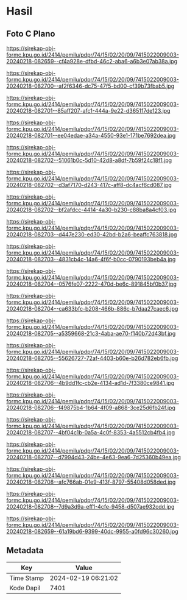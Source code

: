 # Hasil

## Foto C Plano

https://sirekap-obj-formc.kpu.go.id/2414/pemilu/pdpr/74/15/02/20/09/7415022009003-20240218-082659--cf4a928e-dfbd-46c2-aba6-a6b3e07ab38a.jpg

https://sirekap-obj-formc.kpu.go.id/2414/pemilu/pdpr/74/15/02/20/09/7415022009003-20240218-082700--af2f6346-dc75-47f5-bd00-cf39b73fbab5.jpg

https://sirekap-obj-formc.kpu.go.id/2414/pemilu/pdpr/74/15/02/20/09/7415022009003-20240218-082701--85aff207-afc1-444a-9e22-d365117de123.jpg

https://sirekap-obj-formc.kpu.go.id/2414/pemilu/pdpr/74/15/02/20/09/7415022009003-20240218-082701--ee04edae-a34a-4550-93e1-171be7692dea.jpg

https://sirekap-obj-formc.kpu.go.id/2414/pemilu/pdpr/74/15/02/20/09/7415022009003-20240218-082702--51061b0c-5d10-42d8-a8df-7b59f24c18f1.jpg

https://sirekap-obj-formc.kpu.go.id/2414/pemilu/pdpr/74/15/02/20/09/7415022009003-20240218-082702--d3af7170-d243-417c-aff8-dc4acf6cd087.jpg

https://sirekap-obj-formc.kpu.go.id/2414/pemilu/pdpr/74/15/02/20/09/7415022009003-20240218-082702--bf2afdcc-4414-4a30-b230-c88ba8a4cf03.jpg

https://sirekap-obj-formc.kpu.go.id/2414/pemilu/pdpr/74/15/02/20/09/7415022009003-20240218-082703--d447e230-ed30-42bd-b2a6-beaffc763818.jpg

https://sirekap-obj-formc.kpu.go.id/2414/pemilu/pdpr/74/15/02/20/09/7415022009003-20240218-082703--4831cb4c-14a6-4f6f-b0cc-0790193beb4a.jpg

https://sirekap-obj-formc.kpu.go.id/2414/pemilu/pdpr/74/15/02/20/09/7415022009003-20240218-082704--0576fe07-2222-470d-be6c-891845bf0b37.jpg

https://sirekap-obj-formc.kpu.go.id/2414/pemilu/pdpr/74/15/02/20/09/7415022009003-20240218-082704--ca633bfc-b208-466b-886c-b7daa27caec6.jpg

https://sirekap-obj-formc.kpu.go.id/2414/pemilu/pdpr/74/15/02/20/09/7415022009003-20240218-082705--a5359668-21c3-4aba-ae70-f140b72d43bf.jpg

https://sirekap-obj-formc.kpu.go.id/2414/pemilu/pdpr/74/15/02/20/09/7415022009003-20240218-082705--55626727-72af-4403-b60e-b26d782eb6fb.jpg

https://sirekap-obj-formc.kpu.go.id/2414/pemilu/pdpr/74/15/02/20/09/7415022009003-20240218-082706--4b9dd1fc-cb2e-4134-ad1d-7f3380ce9841.jpg

https://sirekap-obj-formc.kpu.go.id/2414/pemilu/pdpr/74/15/02/20/09/7415022009003-20240218-082706--f49875b4-1b64-4f09-a868-3ce25d6fb24f.jpg

https://sirekap-obj-formc.kpu.go.id/2414/pemilu/pdpr/74/15/02/20/09/7415022009003-20240218-082707--4bf04c1b-0a5a-4c0f-8353-4a5512cb4fb4.jpg

https://sirekap-obj-formc.kpu.go.id/2414/pemilu/pdpr/74/15/02/20/09/7415022009003-20240218-082707--d7994d43-24be-4e63-9ea6-7d25360b49ea.jpg

https://sirekap-obj-formc.kpu.go.id/2414/pemilu/pdpr/74/15/02/20/09/7415022009003-20240218-082708--afc766ab-01e9-413f-8797-55408d058ded.jpg

https://sirekap-obj-formc.kpu.go.id/2414/pemilu/pdpr/74/15/02/20/09/7415022009003-20240218-082708--7d9a3d9a-eff1-4cfe-9458-d507ae932cdd.jpg

https://sirekap-obj-formc.kpu.go.id/2414/pemilu/pdpr/74/15/02/20/09/7415022009003-20240218-082659--61a19bd6-9399-40dc-9955-a0fd96c30260.jpg


## Metadata

| Key        | Value               |
| ---------- | ------------------- |
| Time Stamp | 2024-02-19 06:21:02 |
| Kode Dapil | 7401                |



